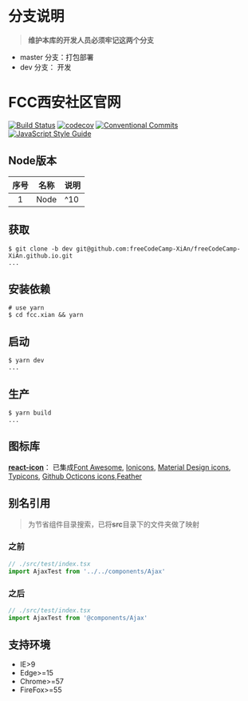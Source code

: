 
# 分支说明

> **维护本库的开发人员必须牢记这两个分支**

  * master 分支：打包部署
  * dev 分支： 开发

# FCC西安社区官网

[![Build Status](https://travis-ci.org/freeCodeCamp-XiAn/freeCodeCamp-XiAn.github.io.svg?branch=dev)](https://travis-ci.org/freeCodeCamp-XiAn/freeCodeCamp-XiAn.github.io)
[![codecov](https://codecov.io/gh/freeCodeCamp-XiAn/freeCodeCamp-XiAn.github.io/branch/master/graph/badge.svg)](https://codecov.io/gh/freeCodeCamp-XiAn/freeCodeCamp-XiAn.github.io)
[![Conventional Commits](https://img.shields.io/badge/Conventional%20Commits-1.0.0-yellow.svg)](https://conventionalcommits.org)
[![JavaScript Style Guide](https://cdn.rawgit.com/standard/standard/master/badge.svg)](https://github.com/standard/standard)

## Node版本

|序号|名称|说明|
|:--:|--|--|
|1|Node|^10|

## 获取

```shell
$ git clone -b dev git@github.com:freeCodeCamp-XiAn/freeCodeCamp-XiAn.github.io.git
...
```

## 安装依赖

```shell
# use yarn
$ cd fcc.xian && yarn
```

## 启动

```shell
$ yarn dev
...
```

## 生产

```shell
$ yarn build
...
```

## 图标库

**[react-icon](https://react-icons.netlify.com/#/)**： 已集成[Font Awesome](ttps://fontawesome.com/ ), [Ionicons](https://ionicons.com/), [Material Design icons](http://google.github.io/material-design-icons/ ), [Typicons](http://s-ings.com/typicons/), [Github Octicons icons](https://octicons.github.com/ ),[Feather](https://feathericons.com/ )

## 别名引用

> 为节省组件目录搜索，已将**src**目录下的文件夹做了映射

### 之前

```typescript
// ./src/test/index.tsx
import AjaxTest from '../../components/Ajax'
```

### 之后

```typescript
// ./src/test/index.tsx
import AjaxTest from '@components/Ajax'
```

## 支持环境

* IE>9
* Edge>=15
* Chrome>=57
* FireFox>=55
